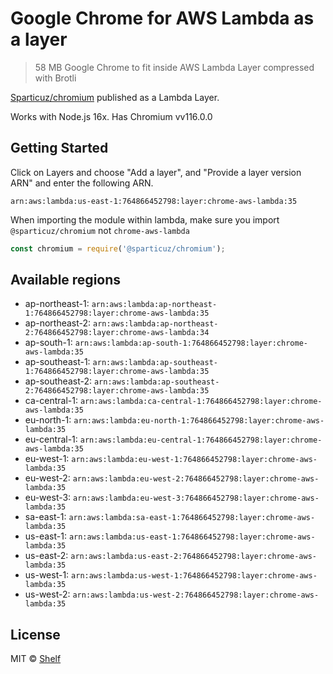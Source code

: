 # Google Chrome for AWS Lambda as a layer

> 58 MB Google Chrome to fit inside AWS Lambda Layer compressed with Brotli

[Sparticuz/chromium](https://github.com/Sparticuz/chromium) published as a Lambda Layer.

Works with Node.js 16x. Has Chromium vv116.0.0

## Getting Started

Click on Layers and choose "Add a layer", and "Provide a layer version
ARN" and enter the following ARN.

```
arn:aws:lambda:us-east-1:764866452798:layer:chrome-aws-lambda:35
```

When importing the module within lambda, make sure you import `@sparticuz/chromium` not `chrome-aws-lambda`

```js
const chromium = require('@sparticuz/chromium');
```

## Available regions

* ap-northeast-1: `arn:aws:lambda:ap-northeast-1:764866452798:layer:chrome-aws-lambda:35`
* ap-northeast-2: `arn:aws:lambda:ap-northeast-2:764866452798:layer:chrome-aws-lambda:34`
* ap-south-1: `arn:aws:lambda:ap-south-1:764866452798:layer:chrome-aws-lambda:35`
* ap-southeast-1: `arn:aws:lambda:ap-southeast-1:764866452798:layer:chrome-aws-lambda:35`
* ap-southeast-2: `arn:aws:lambda:ap-southeast-2:764866452798:layer:chrome-aws-lambda:35`
* ca-central-1: `arn:aws:lambda:ca-central-1:764866452798:layer:chrome-aws-lambda:35`
* eu-north-1: `arn:aws:lambda:eu-north-1:764866452798:layer:chrome-aws-lambda:35`
* eu-central-1: `arn:aws:lambda:eu-central-1:764866452798:layer:chrome-aws-lambda:35`
* eu-west-1: `arn:aws:lambda:eu-west-1:764866452798:layer:chrome-aws-lambda:35`
* eu-west-2: `arn:aws:lambda:eu-west-2:764866452798:layer:chrome-aws-lambda:35`
* eu-west-3: `arn:aws:lambda:eu-west-3:764866452798:layer:chrome-aws-lambda:35`
* sa-east-1: `arn:aws:lambda:sa-east-1:764866452798:layer:chrome-aws-lambda:35`
* us-east-1: `arn:aws:lambda:us-east-1:764866452798:layer:chrome-aws-lambda:35`
* us-east-2: `arn:aws:lambda:us-east-2:764866452798:layer:chrome-aws-lambda:35`
* us-west-1: `arn:aws:lambda:us-west-1:764866452798:layer:chrome-aws-lambda:35`
* us-west-2: `arn:aws:lambda:us-west-2:764866452798:layer:chrome-aws-lambda:35`


## License

MIT © [Shelf](https://shelf.io)
